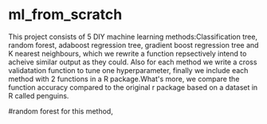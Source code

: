 # ml_from_scratch
This project consists of 5 DIY machine learning methods:Classification tree, random forest, adaboost regression tree, gradient boost regression tree and K nearest neighbours, which we rewrite a function repsectively intend to acheive similar output as they could. Also for each method we write a cross validatation function to tune one hyperparameter, finally we include each method with 2 functions in a R package.What's more, we compare the function accuracy compared to the original r package based on a dataset in R called penguins.

#random forest
for this method,
